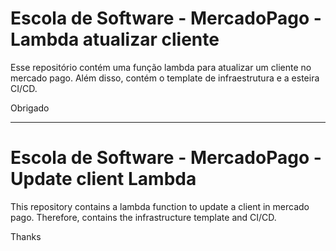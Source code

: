 # Escola de Software - MercadoPago - Lambda atualizar cliente

Esse repositório contém uma função lambda para atualizar um cliente no mercado pago. Além disso, contém o template de infraestrutura e a esteira CI/CD.

Obrigado

<hr/>

# Escola de Software - MercadoPago - Update client Lambda

This repository contains a lambda function to update a client in mercado pago. Therefore, contains the infrastructure template  and CI/CD.

Thanks